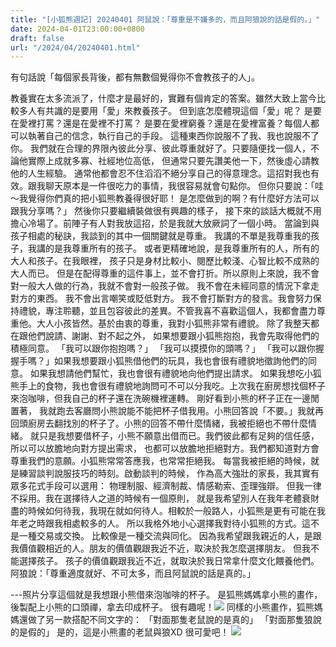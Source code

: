 ```yaml
---
title: "[小狐熊週記] 20240401 阿鼠說：「尊重是不嫌多的，而且阿狼說的話是假的。」"
date: 2024-04-01T23:00:00+0800
draft: false
url: "/2024/04/20240401.html"
---
```


有句話說「每個家長背後，都有無數個覺得你不會教孩子的人」。

教養實在太多流派了，什麼才是最好的，實難有個肯定的答案。雖然大致上當今比較多人有共識的是要用「愛」來教養孩子。
但到底怎麼體現這個「愛」呢？
是要在愛裡打罵？還是在愛裡不打罵？
是要在愛裡窮養？還是在愛裡富養？每個人都可以執著自己的信念，執行自己的手段。
這種東西你說服不了我、我也說服不了你。
我們就在合理的界限內彼此分享、彼此尊重就好了。只要隨便找一個人，不論他實際上成就多寡、社經地位高低，
但通常只要先讚美他一下，然後虛心請教他的人生經驗。
通常他都會忍不住滔滔不絕分享自己的得意理念。這招對我也有效。跟我聊天原本是一件很吃力的事情，我很容易就會句點你。
但你只要說：「哇～我覺得你們真的把小狐熊教養得很好耶！
是怎麼做到的啊？有什麼好方法可以跟我分享嗎？」
然後你只要繼續裝做很有興趣的樣子，
接下來的談話大概就不用擔心冷場了。前陣子有人對我放這招，於是我就大放厥詞了一個小時。
當論到與孩子相處的秘訣，我談到的其中一個關鍵就是尊重。
我講的不單是我尊重我的孩子，我講的是我尊重所有的孩子。
或者更精確地說，是我尊重所有的人，所有的大人和孩子。在我眼裡，
孩子只是身材比較小、閱歷比較淺、心智比較不成熟的大人而已。
但是在配得尊重的這件事上，並不會打折。所以原則上來說，我不會對一般大人做的行為，我就不會對一般孩子做。
我不會在未經同意的情況下拿走對方的東西。
我不會出言嘲笑或貶低對方。
我不會打斷對方的發言。我會努力保持禮貌，專注聆聽，並且包容彼此的差異。不管我喜不喜歡這個人，我都會盡力尊重他。大人小孩皆然。基於由衷的尊重，我對小狐熊非常有禮貌。
除了我整天都在跟他們說請、謝謝、對不起之外，
如果想要跟小狐熊抱抱，我會先取得他們的積極同意。
「我可以跟你抱抱嗎？」
「我可以摸摸你的頭嗎？」
「我可以跟你握握手嗎？」如果我想要跟小狐熊借他們的玩具，我也會很有禮貌地徵詢他們的同意。
如果我想請他們幫忙，我也會很有禮貌地向他們提出請求。
如果我想吃小狐熊手上的食物，我也會很有禮貌地詢問可不可以分我吃。上次我在廚房想找個杯子來泡咖啡，但我自己的杯子還在洗碗機裡運轉。
剛好看到小熊的杯子正在一邊閒置著，
我就跑去客廳問小熊說能不能把杯子借我用。小熊回答說「不要。」我就再回頭廚房去翻找別的杯子了。小熊的回答不帶什麼情緒，我被拒絕也不帶什麼情緒。
就只是我想要借杯子，小熊不願意出借而已。我們彼此都有足夠的信任感，
所以可以放膽地向對方提出需求，
也都可以放膽地拒絕對方。我們都知道對方會尊重我們的意願。小狐熊常常答應我，也常常拒絕我。
每當我被拒絕的時候，就是練習談判說服技巧的時刻。啟動談判的時候， 作為高大強壯的家長，我其實有眾多花式手段可以選用：
物理制服、經濟制裁、情感勒索、歪理強辯。
但我一律不採用。我在選擇待人之道的時候有一個原則，
就是我希望別人在我年老體衰財盡的時候如何待我，我現在就如何待人。相較於一般路人，小狐熊是更有可能在我年老之時跟我相處較多的人。
所以我格外地小心選擇我對待小狐熊的方式。這不是一種交易或交換。
比較像是一種交流與同化。
因為我希望跟我親近的人，是跟我價值觀相近的人。朋友的價值觀跟我近不近，取決於我怎麼選擇朋友。
但我不能選擇孩子。
孩子的價值觀跟我近不近，就取決於我日常拿什麼文化餵養他們。阿狼說：「尊重適度就好、不可太多，而且阿鼠說的話是真的。」

---照片分享這個就是我想跟小熊借來泡咖啡的杯子。 是狐熊媽媽拿小熊的畫作，後製配上小熊的口頭禪，拿去印成杯子。 很有趣呢！![](https://blogger.googleusercontent.com/img/a/AVvXsEiTUMkqBzsycYMe1WWj8T9huDzUdBGyMSlt5ZZ5iES_rdSMx9DPT6lHFlLQM8_xxOdEd7EfXrQJFqZcUBkXwy1Frj2g9SKjhQ2ld6-F0WiWpO0awtaVGGKhSuCSc2knvbI2yvDus5DexNbU6q5i53XrFH-Sd2CWV1z1uJaE86EwnU3GdC8VJCyoLEMPRBA)
同樣的小熊畫作，狐熊媽媽還做了另一款搭配不同文字的：
「對面那隻老鼠說的是真的」
「對面那隻狼說的是假的」
是的，這是小熊畫的老鼠與狼XD 很可愛吧！
![](https://blogger.googleusercontent.com/img/a/AVvXsEjhO_obWNbGntVmnukxFXUxTYiJxaz2Rxq0oBX5amXRo8y8ICHey9S7MmTQ3KXBAbYPgZFzewQ6W4kPxydYRyCkZOsFdYAMpGnVVHSkixcSeH-ZfGpAo1AizeXbfZMSGlZI-42Bbb9eSw0s7Hi4RwnINFjg7GcA8qbx30rGXvSD4Ld3PzoFPxsJmGQg4w8)






